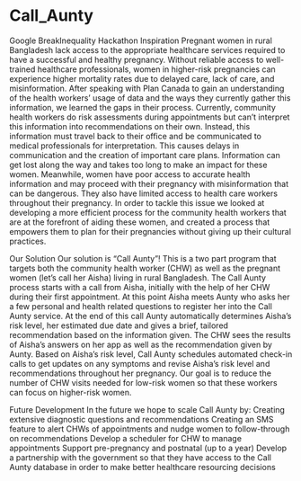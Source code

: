 # Call_Aunty
Google BreakInequality Hackathon
Inspiration
Pregnant women in rural Bangladesh lack access to the appropriate healthcare services required to have a successful and 
healthy pregnancy. Without reliable access to well-trained healthcare professionals, women in higher-risk pregnancies can 
experience higher mortality rates due to delayed care, lack of care, and misinformation. After speaking with Plan Canada 
to gain an understanding of the health workers’ usage of data and the ways they currently gather this information, we
learned the gaps in their process. Currently, community health workers do risk assessments during appointments but
can’t interpret this information into recommendations on their own. Instead, this information must travel back to their
office and be communicated to medical professionals for interpretation. This causes delays in communication and the
creation of important care plans. Information can get lost along the way and takes too long to make an impact for 
these women. Meanwhile, women have poor access to accurate health information and may proceed with their pregnancy 
with misinformation that can be dangerous. They also have limited access to health care workers throughout their 
pregnancy. In order to tackle this issue we looked at developing a more efficient process for the community health
workers that are at the forefront of aiding these women, and created a process that empowers them to plan for their
pregnancies without giving up their cultural practices.

Our Solution
Our solution is “Call Aunty”! This is a two part program that targets both the community health worker (CHW) as well
as the pregnant women (let’s call her Aisha) living in rural Bangladesh. The Call Aunty process starts with a call from 
Aisha, initially with the help of her CHW during their first appointment. At this point Aisha meets Aunty who asks her
a few personal and health related questions to register her into the Call Aunty service. At the end of this call Aunty 
automatically determines Aisha’s risk level, her estimated due date and gives a brief, tailored recommendation based on
the information given. The CHW sees the results of Aisha’s answers on her app as well as the recommendation given by Aunty.
Based on Aisha’s risk level, Call Aunty schedules automated check-in calls to get updates on any symptoms and revise
Aisha’s risk level and recommendations throughout her pregnancy. Our goal is to reduce the number of CHW visits needed for
low-risk women so that these workers can focus on higher-risk women.

Future Development
In the future we hope to scale Call Aunty by: Creating extensive diagnostic questions and recommendations Creating an 
SMS feature to alert CHWs of appointments and nudge women to follow-through on recommendations Develop a scheduler for
CHW to manage appointments Support pre-pregnancy and postnatal (up to a year) Develop a partnership with the government
so that they have access to the Call Aunty database in order to make better healthcare resourcing decisions

